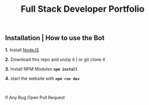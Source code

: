 <h1 align="center">
Full Stack Developer Portfolio </h1><br/>

## **Installation | How to use the Bot**

**1.** Install [NodeJS](https://nodejs.org/en/)

**2.** Download this repo and unzip it | or git clone it

**3.** Install NPM Modules **`npm install`**

**4.** start the website with **`npm run dev`**
<br/>

<br/>

If Any Bug Open Pull Request
